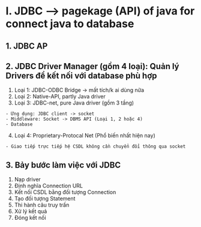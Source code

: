 # **I. JDBC --> pagekage (API) of java for connect java to database**

## **1. JDBC AP**

## **2. JDBC Driver Manager (gồm 4 loại): Quản lý Drivers để kết nối với database phù hợp**

1. Loại 1: JDBC-ODBC Bridge -> mất tích/k ai dùng nữa
2. Loại 2: Native-API, partly Java driver
3. Loại 3: JDBC-net, pure Java driver (gồm 3 tầng)

```
- Ứng dụng: JDBC client -> socket
- Middleware: Socket -> DBMS API (Loại 1, 2 hoặc 4)
- Database
```

4. Loại 4: Proprietary-Protocal Net (Phổ biến nhất hiện nay)

```
- Giao tiếp trực tiếp hệ CSDL không cần chuyển đổi thông qua socket
```
## **3. Bảy bước làm việc với JDBC**
1. Nạp driver
2. Định nghĩa Connection URL
3. Kết nối CSDL bằng đối tượng Connection
4. Tạo đối tượng Statement
5. Thi hành câu truy trấn
6. Xử lý kết quả
7. Đóng kết nối